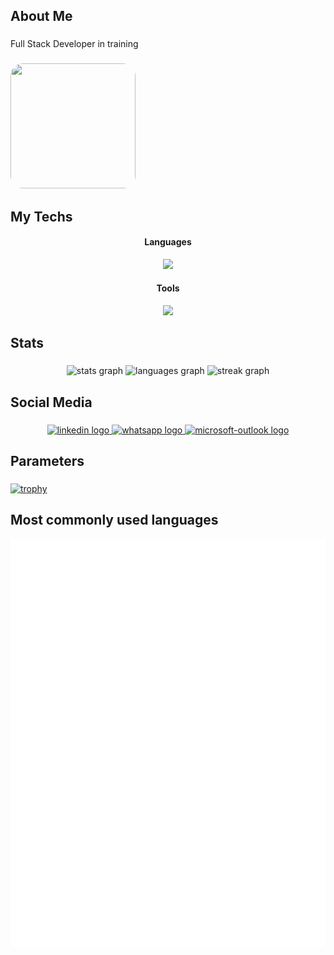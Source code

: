 <h2 align="left">About Me</h2>


###

<p align="left">Full Stack Developer in training</p>

###

<!--  <div align="left">
<img height="120" width="120" src="https://media0.giphy.com/media/v1.Y2lkPTc5MGI3NjExeW9uOHR3MjcwdHJraHh6NmV0NG9iMzA0MnFtc3c3d2M1YzRleTF2cSZlcD12MV9pbnRlcm5hbF9naWZfYnlfaWQmY3Q9Zw/xUA7bdpLxQhsSQdyog/giphy.webp"  />
</div> -->

<!-- <div align="left">
  <img height="120" width="120" 
src="https://media4.giphy.com/media/v1.Y2lkPTc5MGI3NjExNzBmY3pxbGY2NGdpYWRmbXBobGZ0NjZ3eHd2azJmamg3N20xOHE3bSZlcD12MV9pbnRlcm5hbF9naWZfYnlfaWQmY3Q9Zw/tuCFp8rod0x3O/giphy.gif"  />
</div> -->

<div align="left">
  <img height="200" width="200" 
    src="https://media0.giphy.com/media/v1.Y2lkPTc5MGI3NjExa2VkYnAyeHFucnF6cjhjOG83OWN1b2E5YmQ0cGQ1N2lscGU3ZWgwOSZlcD12MV9pbnRlcm5hbF9naWZfYnlfaWQmY3Q9Zw/wzWxTUiXRQDYc/giphy.gif"
    style="border-radius: 20px"
  />
</div>

<h2 align="left">My Techs</h2>

<h4 align="center">Languages</h4>
<p align="center">
  <img src="https://skillicons.dev/icons?i=py,java,php,ts,js,html,css&perline=3" height="650" />
</p>

<h4 align="center">Tools</h4>
<p align="center">
  <img src="https://skillicons.dev/icons?i=mongodb,mysql,postgres,aws,gcp,docker,nodejs,postman,react,notion&perline=3" height="650" />
</p>

###

<h2 align="left">Stats</h2>

###

<div align="center">
  <img src="https://github-readme-stats.vercel.app/api?username=felipereira10&hide_title=false&hide_rank=false&show_icons=true&include_all_commits=true&count_private=true&disable_animations=false&theme=aura&locale=en&hide_border=false" height="150" alt="stats graph"  />
  <img src="https://github-readme-stats.vercel.app/api/top-langs?username=felipereira10&locale=en&hide_title=false&layout=compact&card_width=320&langs_count=6&theme=aura&hide_border=false" height="150" alt="languages graph"  />
  <img src="https://streak-stats.demolab.com?user=felipereira10&locale=en&mode=daily&theme=aura&hide_border=false&border_radius=5" height="150" alt="streak graph"  />
</div>

###

<h2 align="left">Social Media</h2>

###

<div align="center">
  <a href="https://www.linkedin.com/in/felipe-pereira-638370172/" target="_blank">
    <img src="https://raw.githubusercontent.com/maurodesouza/profile-readme-generator/master/src/assets/icons/social/linkedin/default.svg" width="52" height="40" alt="linkedin logo"  />
  </a>
  <a href="https://wa.me/5512992085449" target="_blank">
    <img src="https://raw.githubusercontent.com/maurodesouza/profile-readme-generator/master/src/assets/icons/social/whatsapp/default.svg" width="52" height="40" alt="whatsapp logo"  />
  </a>
  <a href="mailto:felipe.pereira99@outlook.com" target="_blank">
    <img src="https://raw.githubusercontent.com/maurodesouza/profile-readme-generator/master/src/assets/icons/social/microsoft-outlook/default.svg" width="52" height="40" alt="microsoft-outlook logo"  />
  </a>
</div>

###

<h2 align="left">Parameters</h2>

###

[![trophy](https://github-profile-trophy.vercel.app/?username=felipereira10&theme=onedark)](https://github.com/felipereira10/github-profile-trophy)

###

 <h2 align="left"> Most commonly used languages </h2>

  ![GitHub Metrics](https://raw.githubusercontent.com/felipereira10/felipereira10/main/metrics.svg)

